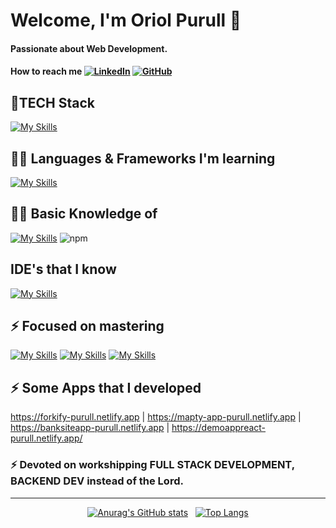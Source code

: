 <h1>Welcome, I'm Oriol Purull 👋<h4>
 
 Passionate about Web Development.
 
 #### How to reach me [![LinkedIn](https://img.shields.io/badge/LinkedIn-0077B5?style=for-the-badge&logo=linkedin&logoColor=white)](https://www.linkedin.com/in/oriol-purull-urrea-23a447115/) [![GitHub](https://img.shields.io/badge/GitHub-181717?style=for-the-badge&logo=github&logoColor=white)](https://github.com/Purullator)


 #### <h2>🌱TECH Stack</h2> [![My Skills](https://skillicons.dev/icons?i=html,css,js,bootstrap,react,postman,php,laravel&perline=8)](https://skillicons.dev)
 #### <h2>🧑‍💻 Languages & Frameworks I'm learning </h2> [![My Skills](https://skillicons.dev/icons?i=ts,vue,nodejs,redux,cpp&perline=5)](https://skillicons.dev)
 #### <h2>👨‍💻 Basic Knowledge of </h2> [![My Skills](https://skillicons.dev/icons?i=git,github,mysql&perline=7)](https://skillicons.dev)  ![npm](https://camo.githubusercontent.com/963b1016522e3e37db3a486bd5bed244bdbb7ee52ae2fb43be359fdf5e1a6ecd/68747470733a2f2f696d672e736869656c64732e696f2f62616467652f2d6e706d2d4342333833373f7374796c653d666c61742d737175617265266c6f676f3d6e706d266c6f676f436f6c6f723d7768697465)
 #### <h2> IDE's that I know </h2> [![My Skills](https://skillicons.dev/icons?i=vscode,visualstudio,eclipse&perline=5)](https://skillicons.dev)
 #### <h2> ⚡ Focused on mastering </h2> [![My Skills](https://skillicons.dev/icons?i=php&perline=1)](https://skillicons.dev)  [![My Skills](https://skillicons.dev/icons?i=laravel&perline=1)](https://skillicons.dev)  [![My Skills](https://skillicons.dev/icons?i=react&perline=1)](https://skillicons.dev)
 #### <h2> ⚡ Some Apps that I developed </h2> https://forkify-purull.netlify.app | https://mapty-app-purull.netlify.app | https://banksiteapp-purull.netlify.app | https://demoappreact-purull.netlify.app/
  #### <h3> ⚡ Devoted on workshipping FULL STACK DEVELOPMENT, BACKEND DEV instead of the Lord.</h3>
<hr>

<div align="center">
 
[![Anurag's GitHub stats](https://github-readme-stats.vercel.app/api?username=Purullator&show_icons=true&theme=dracula&count_private=true)](https://github.com/anuraghazra/github-readme-stats)
&nbsp;
[![Top Langs](https://github-readme-stats.vercel.app/api/top-langs/?username=Purullator&layout=compact)](https://github.com/anuraghazra/github-readme-stats)
</div>



